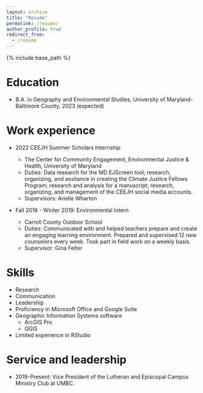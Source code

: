 ```yaml
---
layout: archive
title: "Resume"
permalink: /resume/
author_profile: true
redirect_from:
  - /resume
---
```


{% include base_path %}

Education
======
* B.A. in Geography and Environmental Studies, University of Maryland-Baltimore County, 2023 (expected)

Work experience
======
* 2022 CEEJH Summer Scholars Internship
  * The Center for Community Engagement, Environmental Justice & Health, University of Maryland
  * Duties: Data research for the MD EJScreen tool; research, organizing, and assitance in creating the Climate Justice Fellows Program; research and analysis for a manuscript; research, organizing, and management of the CEEJH social media accounts.
  * Supervisors: Arielle Wharton

* Fall 2018 - Winter 2019: Environmental Intern
  * Carroll County Outdoor School
  * Duties: Communicated with and helped teachers prepare and create an engaging learning environment. Prepared and supervised 12 new counselors every week. Took part in field work on a weekly basis.
  * Supervisor: Gina Felter
  
Skills
======
* Research
* Communication
* Leadership
* Proficiency in Microsoft Office and Google Suite
* Geographic Information Systems software
  * ArcGIS Pro
  * QGIS
* Limited experience in RStudio

Service and leadership
======
* 2019-Present: Vice President of the Lutheran and Episcopal Campus Ministry Club at UMBC.

